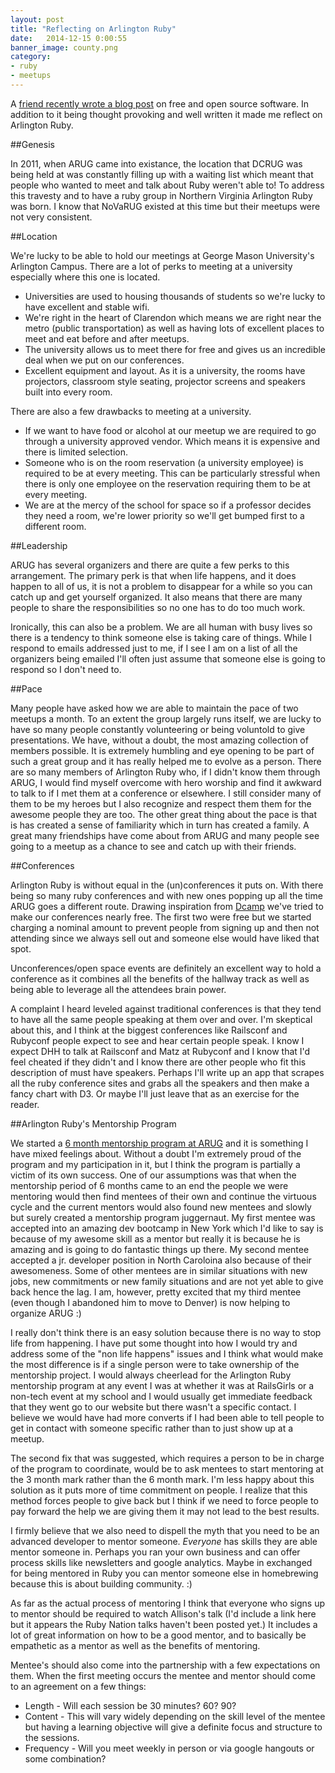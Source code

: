 ```yaml
---
layout: post
title: "Reflecting on Arlington Ruby"
date:   2014-12-15 0:00:55
banner_image: county.png
category:
- ruby
- meetups
---
```



A [friend recently wrote a blog post](http://loki.ws/essays/2014/09/14/open-source-open-communities.html) on free and open source software. In addition to it being thought provoking and well written it made me reflect on Arlington Ruby.

##Genesis

In 2011, when ARUG came into existance, the location that DCRUG was being held at was constantly filling up with a waiting list which meant that people who wanted to meet and talk about Ruby weren't able to! To address this travesty and to have a ruby group in Northern Virginia Arlington Ruby was born. I know that NoVaRUG existed at this time but their meetups were not very consistent.

##Location

We're lucky to be able to hold our meetings at George Mason University's Arlington Campus. There are a lot of perks to meeting at a university especially where this one is located.
* Universities are used to housing thousands of students so we're lucky to have excellent and stable wifi.
* We're right in the heart of Clarendon which means we are right near the metro (public transportation) as well as having lots of excellent places to meet and eat before and after meetups.
* The university allows us to meet there for free and gives us an incredible deal when we put on our conferences.
* Excellent equipment and layout. As it is a university, the rooms have projectors, classroom style seating, projector screens and speakers built into every room.

There are also a few drawbacks to meeting at a university.
* If we want to have food or alcohol at our meetup we are required to go through a university approved vendor. Which means it is expensive and there is limited selection.
* Someone who is on the room reservation (a university employee) is required to be at every meeting. This can be particularly stressful when there is only one employee on the reservation requiring them to be at every meeting.
* We are at the mercy of the school for space so if a professor decides they need a room, we're lower priority so we'll get bumped first to a different room.

##Leadership

ARUG has several organizers and there are quite a few perks to this arrangement. The primary perk is that when life happens, and it does happen to all of us, it is not a problem to disappear for a while so you can catch up and get yourself organized. It also means that there are many people to share the responsibilities so no one has to do too much work.

Ironically, this can also be a problem. We are all human with busy lives so there is a tendency to think someone else is taking care of things. While I respond to emails addressed just to me, if I see I am on a list of all the organizers being emailed I'll often just assume that someone else is going to respond so I don't need to.

##Pace

Many people have asked how we are able to maintain the pace of two meetups a month. To an extent the group largely runs itself, we are lucky to have so many people constantly volunteering or being voluntold to give presentations. We have, without a doubt, the most amazing collection of members possible. It is extremely humbling and eye opening to be part of such a great group and it has really helped me to evolve as a person. There are so many members of Arlington Ruby who, if I didn't know them through ARUG, I would find myself overcome with hero worship and find it awkward to talk to if I met them at a conference or elsewhere. I still consider many of them to be my heroes but I also recognize and respect them them for the awesome people they are too. The other great thing about the pace is that is has created a sense of familiarity which in turn has created a family. A great many friendships have come about from ARUG and many people see going to a meetup as a chance to see and catch up with their friends.

##Conferences

Arlington Ruby is without equal in the (un)conferences it puts on. With there being so many ruby conferences and with new ones popping up all the time ARUG goes a different route. Drawing inspiration from [Dcamp](http://rubydcamp.org/) we've tried to make our conferences nearly free. The first two were free but we started charging a nominal amount to prevent people from signing up and then not attending since we always sell out and someone else would have liked that spot.

Unconferences/open space events are definitely an excellent way to hold a conference as it combines all the benefits of the hallway track as well as being able to leverage all the attendees brain power.

A complaint I heard leveled against traditional conferences is that they tend to have all the same people speaking at them over and over. I'm skeptical about this, and I think at the biggest conferences like Railsconf and Rubyconf people expect to see and hear certain people speak. I know I expect DHH to talk at Railsconf and Matz at Rubyconf and I know that I'd feel cheated if they didn't and I know there are other people who fit this description of must have speakers. Perhaps I'll write up an app that scrapes all the ruby conference sites and grabs all the speakers and then make a fancy chart with D3. Or maybe I'll just leave that as an exercise for the reader.


##Arlington Ruby's Mentorship Program

We started a [6 month mentorship program at ARUG](http://arlingtonruby.org/#mentorship) and it is something I have mixed feelings about. Without a doubt I'm extremely proud of the program and my participation in it, but I think the program is partially a victim of its own success. One of our assumptions was that when the mentorship period of 6 months came to an end the people we were mentoring would then find mentees of their own and continue the virtuous cycle and the current mentors would also found new mentees and slowly but surely created a mentorship program juggernaut. My first mentee was accepted into an amazing dev bootcamp in New York which I'd like to say is because of my awesome skill as a mentor but really it is because he is amazing and is going to do fantastic things up there. My second mentee accepted a jr. developer position in North Caroloina also because of their awesomeness. Some of other mentees are in similar situations with new jobs, new commitments or new family situations and are not yet able to give back hence the lag. I am, however, pretty excited that my third mentee (even though I abandoned him to move to Denver) is now helping to organize ARUG :)

I really don't think there is an easy solution because there is no way to stop life from happening. I have put some thought into how I would try and address some of the "non life happens" issues and I think what would make the most difference is if a single person were to take ownership of the mentorship project. I would always cheerlead for the Arlington Ruby mentorship program at any event I was at whether it was at RailsGirls or a non-tech event at my school and I would usually get immediate feedback that they went go to our website but there wasn't a specific contact. I believe we would have had more converts if I had been able to tell people to get in contact with someone specific rather than to just show up at a meetup.

The second fix that was suggested, which requires a person to be in charge of the program to coordinate, would be to ask mentees to start mentoring at the 3 month mark rather than the 6 month mark. I'm less happy about this solution as it puts more of time commitment on people. I realize that this method forces people to give back but I think if we need to force people to pay forward the help we are giving them it may not lead to the best results.

I firmly believe that we also need to dispell the myth that you need to be an advanced developer to mentor someone. *Everyone* has skills they are able mentor someone in. Perhaps you ran your own business and can offer process skills like newsletters and google analytics. Maybe in exchanged for being mentored in Ruby you can mentor someone else in homebrewing because this is about building community. :)

As far as the actual process of mentoring I think that everyone who signs up to mentor should be required to watch Allison's talk (I'd include a link here but it appears the Ruby Nation talks haven't been posted yet.) It includes a lot of great information on how to be a good mentor, and to basically be empathetic as a mentor as well as the benefits of mentoring.

Mentee's should also come into the partnership with a few expectations on them. When the first meeting occurs the mentee and mentor should come to an agreement on a few things:

* Length - Will each session be 30 minutes? 60? 90?
* Content - This will vary widely depending on the skill level of the mentee but having a learning objective will give a definite focus and structure to the sessions.
* Frequency - Will you meet weekly in person or via google hangouts or some combination?

